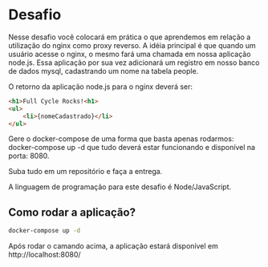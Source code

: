 # Desafio

Nesse desafio você colocará em prática o que aprendemos em relação a utilização do nginx como proxy reverso. A idéia principal é que quando um usuário acesse o nginx, o mesmo fará uma chamada em nossa aplicação node.js. Essa aplicação por sua vez adicionará um registro em nosso banco de dados mysql, cadastrando um nome na tabela people.

O retorno da aplicação node.js para o nginx deverá ser:
```html
<h1>Full Cycle Rocks!<h1>
<ul>
    <li>{nomeCadastrado}</li>
</ul>
```

Gere o docker-compose de uma forma que basta apenas rodarmos: docker-compose up -d que tudo deverá estar funcionando e disponível na porta: 8080.

Suba tudo em um repositório e faça a entrega.

A linguagem de programação para este desafio é Node/JavaScript.

## Como rodar a aplicação?

```sh
docker-compose up -d
```

Após rodar o camando acima, a aplicação estará disponível em http://localhost:8080/
